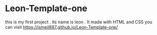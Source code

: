 # Leon-Template-one
this is my first project . its name is leon . It made with HTML and CSS
you can visit 
https://ismeil887.github.io/Leon-Template-one/
